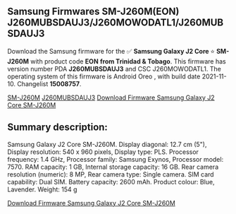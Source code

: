 <h2>Samsung Firmwares SM-J260M(EON) J260MUBSDAUJ3/J260MOWODATL1/J260MUBSDAUJ3</h2>
Download the Samsung firmware for the ✅ <strong>Samsung Galaxy J2 Core </strong> ⭐ <strong>SM-J260M</strong> with product code <strong>EON</strong> <strong> from Trinidad & Tobago</strong>. This firmware has version number PDA <strong>J260MUBSDAUJ3</strong> and CSC J260MOWODATL1. The operating system of this firmware is Android Oreo , with build date 2021-11-10. Changelist <strong>15008757</strong>.


[SM-J260M](https://samfirm.shop/samsung/model/SM-J260M)
[J260MUBSDAUJ3](https://samfirm.shop/samsung/pda/J260MUBSDAUJ3)
[Download Firmware Samsung Galaxy J2 Core SM-J260M](https://samfirm.shop/samsung/firmware/473341)
<h2>Summary description:</h2>
<p>Samsung Galaxy J2 Core SM-J260M. Display diagonal: 12.7 cm (5"), Display resolution: 540 x 960 pixels, Display type: PLS. Processor frequency: 1.4 GHz, Processor family: Samsung Exynos, Processor model: 7570. RAM capacity: 1 GB, Internal storage capacity: 16 GB. Rear camera resolution (numeric): 8 MP, Rear camera type: Single camera. SIM card capability: Dual SIM. Battery capacity: 2600 mAh. Product colour: Blue, Lavender. Weight: 154 g</p>


[Download Firmware Samsung Galaxy J2 Core SM-J260M](https://samfirm.shop/samsung/firmware/473341)
